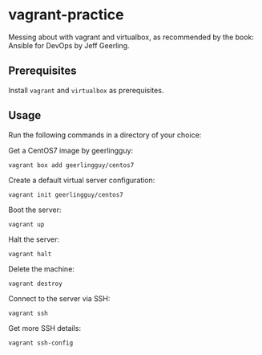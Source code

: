# vagrant-practice
Messing about with vagrant and virtualbox, as recommended by the book: Ansible for
DevOps by Jeff Geerling.

## Prerequisites
Install `vagrant` and `virtualbox` as prerequisites.

## Usage
Run the following commands in a directory of your choice:

Get a CentOS7 image by geerlingguy:
```
vagrant box add geerlingguy/centos7
```

Create a default virtual server configuration:
```
vagrant init geerlingguy/centos7
```

Boot the server:
```
vagrant up
```

Halt the server:
```
vagrant halt
```

Delete the machine:
```
vagrant destroy
```

Connect to the server via SSH:
```
vagrant ssh
```

Get more SSH details:
```
vagrant ssh-config
```
